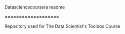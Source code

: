 Datasciencecoursera readme

===================

Repository used for The Data Scientist's Toolbox Course
